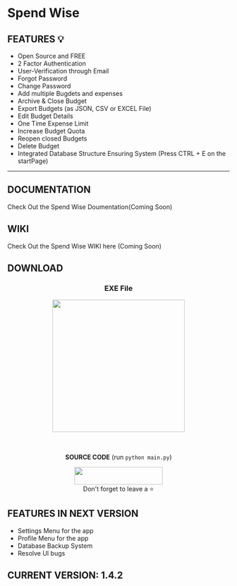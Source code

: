 
# Spend Wise

## FEATURES 💡
- Open Source and FREE
- 2 Factor Authentication
- User-Verification through Email
- Forgot Password
- Change Password
- Add multiple Bugdets and expenses
- Archive & Close Budget
- Export Budgets (as JSON, CSV or EXCEL File)
- Edit Budget Details
- One Time Expense Limit
- Increase Budget Quota
- Reopen closed Budgets
- Delete Budget
- Integrated Database Structure Ensuring System (Press CTRL + E on the startPage)
---
## DOCUMENTATION
Check Out the Spend Wise Doumentation(Coming Soon)

## WIKI
Check Out the Spend Wise WIKI here (Coming Soon)

## DOWNLOAD

### <p align='center'> EXE File <br> <p align='center'> [<img src="https://img.shields.io/badge/FREE-DOWNLOAD-informational?&logo=Microsoft&logoColor=blue&color=007ec6" width="300">](https://github.com/devDurgeshK/Spend-Wise/releases/download/v1.4.2/SpendWise.zip)  <p align='center'>

<br> <p align='center'> **SOURCE CODE** (run `python main.py`) <br> <p align='center'> [<img src="https://img.shields.io/badge/Python_Version-informational?style=flat&logo=python&logoColor=blue&color=eaea4a" width=200 height=40>](https://github.com/devDurgeshK/Spend-Wise/archive/refs/tags/v1.4.2.zip) <br> Don't forget to leave a ⭐ </p>

## FEATURES IN NEXT VERSION
- Settings Menu for the app
- Profile Menu for the app
- Database Backup System
- Resolve UI bugs

## CURRENT VERSION: **1.4.2**


